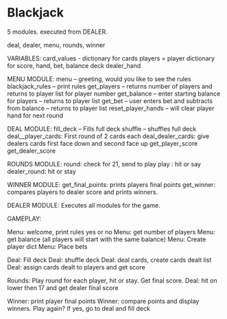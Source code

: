 # Blackjack
5 modules. executed from DEALER.


deal, dealer, menu, rounds, winner

VARIABLES:
card_values - dictionary for cards
players = player dictionary for score, hand, bet, balance
deck
dealer_hand

MENU MODULE:
menu – greeting, would you like to see the rules
blackjack_rules – print rules
get_players – returns number of players and returns to player list for player number
get_balance – enter starting balance for players  – returns to player list
get_bet – user enters bet and subtracts from balance – returns to player list
reset_player_hands – will clear player hand for next round

DEAL MODULE:
fill_deck – Fills full deck
shuffle – shuffles full deck
deal__player_cards: First round of 2 cards each
deal_dealer_cards: give dealers cards first face down and second face up
get_player_score
get_dealer_score

ROUNDS MODULE:
round: check for 21, send to play
play : hit or say
dealer_round: hit or stay


WINNER MODULE:
get_final_points: prints players final points
get_winner: compares players to dealer score and prints winners.


DEALER MODULE:
Executes all modules for the game.

GAMEPLAY:

Menu: welcome, print rules yes or no
Menu: get number of players
Menu: get balance (all players will start with the same balance)
Menu: Create player dict 
Menu: Place bets

Deal: Fill deck
Deal: shuffle deck
Deal: deal cards, create cards dealt list
Deal: assign cards dealt to players and get score

Rounds: Play round for each player, hit or stay. Get final score.
Deal: hit on lower then 17 and get dealer final score

Winner: print player final points
Winner: compare points and display winners.
Play again? If yes, go to deal and fill deck

